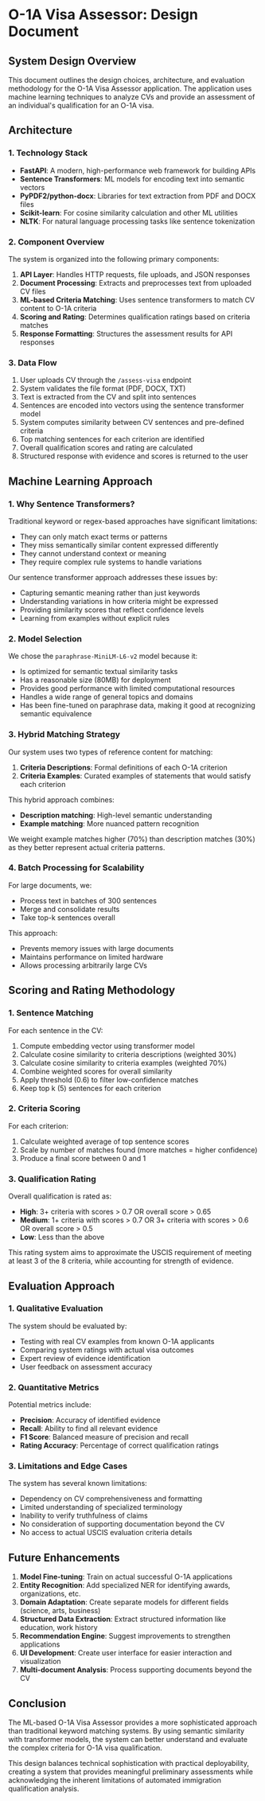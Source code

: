# O-1A Visa Assessor: Design Document

## System Design Overview

This document outlines the design choices, architecture, and evaluation methodology for the O-1A Visa Assessor application. The application uses machine learning techniques to analyze CVs and provide an assessment of an individual's qualification for an O-1A visa.

## Architecture

### 1. Technology Stack

- **FastAPI**: A modern, high-performance web framework for building APIs
- **Sentence Transformers**: ML models for encoding text into semantic vectors
- **PyPDF2/python-docx**: Libraries for text extraction from PDF and DOCX files
- **Scikit-learn**: For cosine similarity calculation and other ML utilities
- **NLTK**: For natural language processing tasks like sentence tokenization

### 2. Component Overview

The system is organized into the following primary components:

1. **API Layer**: Handles HTTP requests, file uploads, and JSON responses
2. **Document Processing**: Extracts and preprocesses text from uploaded CV files
3. **ML-based Criteria Matching**: Uses sentence transformers to match CV content to O-1A criteria
4. **Scoring and Rating**: Determines qualification ratings based on criteria matches
5. **Response Formatting**: Structures the assessment results for API responses

### 3. Data Flow

1. User uploads CV through the `/assess-visa` endpoint
2. System validates the file format (PDF, DOCX, TXT)
3. Text is extracted from the CV and split into sentences
4. Sentences are encoded into vectors using the sentence transformer model
5. System computes similarity between CV sentences and pre-defined criteria
6. Top matching sentences for each criterion are identified
7. Overall qualification scores and rating are calculated
8. Structured response with evidence and scores is returned to the user

## Machine Learning Approach

### 1. Why Sentence Transformers?

Traditional keyword or regex-based approaches have significant limitations:

- They can only match exact terms or patterns
- They miss semantically similar content expressed differently
- They cannot understand context or meaning
- They require complex rule systems to handle variations

Our sentence transformer approach addresses these issues by:

- Capturing semantic meaning rather than just keywords
- Understanding variations in how criteria might be expressed
- Providing similarity scores that reflect confidence levels
- Learning from examples without explicit rules

### 2. Model Selection

We chose the `paraphrase-MiniLM-L6-v2` model because it:

- Is optimized for semantic textual similarity tasks
- Has a reasonable size (80MB) for deployment
- Provides good performance with limited computational resources
- Handles a wide range of general topics and domains
- Has been fine-tuned on paraphrase data, making it good at recognizing semantic equivalence

### 3. Hybrid Matching Strategy

Our system uses two types of reference content for matching:

1. **Criteria Descriptions**: Formal definitions of each O-1A criterion
2. **Criteria Examples**: Curated examples of statements that would satisfy each criterion

This hybrid approach combines:

- **Description matching**: High-level semantic understanding
- **Example matching**: More nuanced pattern recognition

We weight example matches higher (70%) than description matches (30%) as they better represent actual criteria patterns.

### 4. Batch Processing for Scalability

For large documents, we:

- Process text in batches of 300 sentences
- Merge and consolidate results
- Take top-k sentences overall

This approach:

- Prevents memory issues with large documents
- Maintains performance on limited hardware
- Allows processing arbitrarily large CVs

## Scoring and Rating Methodology

### 1. Sentence Matching

For each sentence in the CV:

1. Compute embedding vector using transformer model
2. Calculate cosine similarity to criteria descriptions (weighted 30%)
3. Calculate cosine similarity to criteria examples (weighted 70%)
4. Combine weighted scores for overall similarity
5. Apply threshold (0.6) to filter low-confidence matches
6. Keep top k (5) sentences for each criterion

### 2. Criteria Scoring

For each criterion:

1. Calculate weighted average of top sentence scores
2. Scale by number of matches found (more matches = higher confidence)
3. Produce a final score between 0 and 1

### 3. Qualification Rating

Overall qualification is rated as:

- **High**: 3+ criteria with scores > 0.7 OR overall score > 0.65
- **Medium**: 1+ criteria with scores > 0.7 OR 3+ criteria with scores > 0.6 OR overall score > 0.5
- **Low**: Less than the above

This rating system aims to approximate the USCIS requirement of meeting at least 3 of the 8 criteria, while accounting for strength of evidence.

## Evaluation Approach

### 1. Qualitative Evaluation

The system should be evaluated by:

- Testing with real CV examples from known O-1A applicants
- Comparing system ratings with actual visa outcomes
- Expert review of evidence identification
- User feedback on assessment accuracy

### 2. Quantitative Metrics

Potential metrics include:

- **Precision**: Accuracy of identified evidence
- **Recall**: Ability to find all relevant evidence
- **F1 Score**: Balanced measure of precision and recall
- **Rating Accuracy**: Percentage of correct qualification ratings

### 3. Limitations and Edge Cases

The system has several known limitations:

- Dependency on CV comprehensiveness and formatting
- Limited understanding of specialized terminology
- Inability to verify truthfulness of claims
- No consideration of supporting documentation beyond the CV
- No access to actual USCIS evaluation criteria details

## Future Enhancements

1. **Model Fine-tuning**: Train on actual successful O-1A applications
2. **Entity Recognition**: Add specialized NER for identifying awards, organizations, etc.
3. **Domain Adaptation**: Create separate models for different fields (science, arts, business)
4. **Structured Data Extraction**: Extract structured information like education, work history
5. **Recommendation Engine**: Suggest improvements to strengthen applications
6. **UI Development**: Create user interface for easier interaction and visualization
7. **Multi-document Analysis**: Process supporting documents beyond the CV

## Conclusion

The ML-based O-1A Visa Assessor provides a more sophisticated approach than traditional keyword matching systems. By using semantic similarity with transformer models, the system can better understand and evaluate the complex criteria for O-1A visa qualification.

This design balances technical sophistication with practical deployability, creating a system that provides meaningful preliminary assessments while acknowledging the inherent limitations of automated immigration qualification analysis.
